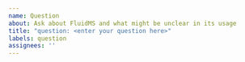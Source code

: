```yaml
---
name: Question
about: Ask about FluidMS and what might be unclear in its usage
title: "question: <enter your question here>"
labels: question
assignees: ''
---
```




